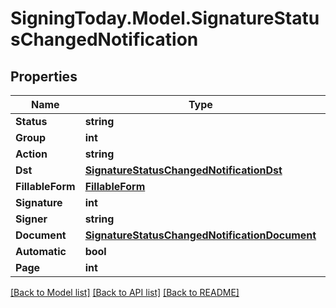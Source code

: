 
# SigningToday.Model.SignatureStatusChangedNotification

## Properties

Name | Type | Description | Notes
------------ | ------------- | ------------- | -------------
**Status** | **string** |  | [optional] 
**Group** | **int** |  | [optional] 
**Action** | **string** |  | [optional] 
**Dst** | [**SignatureStatusChangedNotificationDst**](SignatureStatusChangedNotificationDst.md) |  | [optional] 
**FillableForm** | [**FillableForm**](FillableForm.md) |  | [optional] 
**Signature** | **int** |  | [optional] 
**Signer** | **string** |  | [optional] 
**Document** | [**SignatureStatusChangedNotificationDocument**](SignatureStatusChangedNotificationDocument.md) |  | [optional] 
**Automatic** | **bool** |  | [optional] 
**Page** | **int** |  | [optional] 

[[Back to Model list]](../README.md#documentation-for-models)
[[Back to API list]](../README.md#documentation-for-api-endpoints)
[[Back to README]](../README.md)

